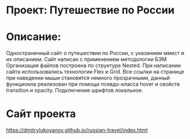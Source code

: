 # Проект: Путешествие по России

# Описание:
Одностраничный сайт о путешествии по России, с указанием ммест и их описанием.
Сайт написан с применением методологии БЭМ
Организация файлов построена по структуре Nested.
При написании сайта использовались технологии Flex и Grid.
Все ссылки на странице при наведении мыши становятся немного прозрачными, данный функционла реализован при помощи псевдо-класса hover и свойств transition и opacity.
Подключение шрифтов локальное.

# Сайт проекта
https://dmitrylukoyanov.github.io/russian-travel/index.html

